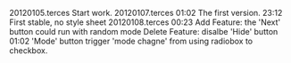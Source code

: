 20120105.terces 
	Start work.
20120107.terces
	01:02 
		The first version.
	23:12
		First stable, no style sheet
20120108.terces
	00:23
		Add Feature: the 'Next' button could run with random mode
		Delete Feature: disalbe 'Hide' button
	01:02
		'Mode' button trigger 'mode chagne' from using radiobox to checkbox.
